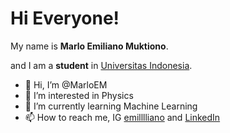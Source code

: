 # Hi Everyone! 

My name is **Marlo Emiliano Muktiono**.

and I am a **student** in [Universitas Indonesia](https://www.ui.ac.id/).

- 👋 Hi, I’m @MarloEM
- 👀 I’m interested in Physics
- 🌱 I’m currently learning Machine Learning
- 📫 How to reach me, IG [emilllliano](https://www.instagram.com/emilllliano/) and [LinkedIn](https://www.linkedin.com/in/marlo-emiliano-muktiono-072232237/)

<!---
MarloEM/MarloEM is a ✨ special ✨ repository because its `README.md` (this file) appears on your GitHub profile.
You can click the Preview link to take a look at your changes.
--->
